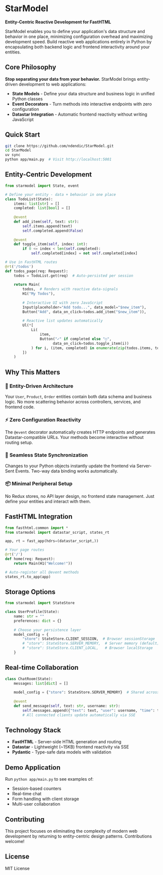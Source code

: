 # StarModel

**Entity-Centric Reactive Development for FastHTML**

StarModel enables you to define your application's data structure and behavior in one place, minimizing configuration overhead and maximizing development speed. Build reactive web applications entirely in Python by encapsulating both backend logic and frontend interactivity around your entities.

## Core Philosophy

**Stop separating your data from your behavior.** StarModel brings entity-driven development to web applications:

- **State Models** - Define your data structure and business logic in unified Python classes
- **Event Decorators** - Turn methods into interactive endpoints with zero configuration  
- **Datastar Integration** - Automatic frontend reactivity without writing JavaScript

## Quick Start

```bash
git clone https://github.com/ndendic/StarModel.git
cd StarModel
uv sync
python app/main.py  # Visit http://localhost:5001
```

## Entity-Centric Development

```python
from starmodel import State, event

# Define your entity - data + behavior in one place
class TodoList(State):
    items: list[str] = []
    completed: list[bool] = []
    
    @event
    def add_item(self, text: str):
        self.items.append(text)
        self.completed.append(False)
    
    @event  
    def toggle_item(self, index: int):
        if 0 <= index < len(self.completed):
            self.completed[index] = not self.completed[index]

# Use in FastHTML routes
@rt('/todos')
def todos_page(req: Request):
    todos = TodoList.get(req)  # Auto-persisted per session
    
    return Main(
        todos,  # Renders with reactive data-signals
        H1("My Todos"),
        
        # Interactive UI with zero JavaScript
        Input(placeholder="Add todo...", data_model="$new_item"),
        Button("Add", data_on_click=todos.add_item("$new_item")),
        
        # Reactive list updates automatically  
        Ul(*[
            Li(
                item,
                Button("✓" if completed else "○", 
                      data_on_click=todos.toggle_item(i))
            ) for i, (item, completed) in enumerate(zip(todos.items, todos.completed))
        ])
    )
```

## Why This Matters

### 🎯 **Entity-Driven Architecture**
Your `User`, `Product`, `Order` entities contain both data schema and business logic. No more scattering behavior across controllers, services, and frontend code.

### ⚡ **Zero Configuration Reactivity**  
The `@event` decorator automatically creates HTTP endpoints and generates Datastar-compatible URLs. Your methods become interactive without routing setup.

### 🔄 **Seamless State Synchronization**
Changes to your Python objects instantly update the frontend via Server-Sent Events. Two-way data binding works automatically.

### 📦 **Minimal Peripheral Setup**
No Redux stores, no API layer design, no frontend state management. Just define your entities and interact with them.

## FastHTML Integration

```python
from fasthtml.common import *
from starmodel import datastar_script, states_rt

app, rt = fast_app(hdrs=(datastar_script,))

# Your page routes
@rt('/')  
def home(req: Request):
    return Main(H1("Welcome!"))

# Auto-register all @event methods
states_rt.to_app(app)
```

## Storage Options

```python
from starmodel import StateStore

class UserProfile(State):
    name: str = ""
    preferences: dict = {}
    
    # Choose your persistence layer
    model_config = {
        "store": StateStore.CLIENT_SESSION,  # Browser sessionStorage
        # "store": StateStore.SERVER_MEMORY,  # Server memory (default)  
        # "store": StateStore.CLIENT_LOCAL,   # Browser localStorage
    }
```

## Real-time Collaboration

```python
class ChatRoom(State):
    messages: list[dict] = []
    
    model_config = {"store": StateStore.SERVER_MEMORY}  # Shared across users
    
    @event
    def send_message(self, text: str, username: str):
        self.messages.append({"text": text, "user": username, "time": time.time()})
        # All connected clients update automatically via SSE
```

## Technology Stack

- **FastHTML** - Server-side HTML generation and routing
- **Datastar** - Lightweight (~15KB) frontend reactivity via SSE  
- **Pydantic** - Type-safe data models with validation

## Demo Application

Run `python app/main.py` to see examples of:
- Session-based counters
- Real-time chat 
- Form handling with client storage
- Multi-user collaboration

## Contributing

This project focuses on eliminating the complexity of modern web development by returning to entity-centric design patterns. Contributions welcome!

## License

MIT License